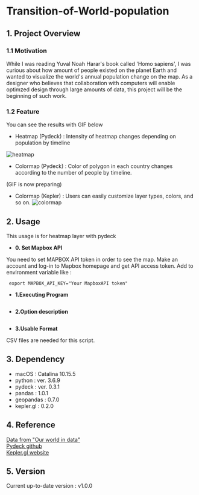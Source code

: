 # Transition-of-World-population

## 1. Project Overview 

### 1.1 Motivation
While I was reading Yuval Noah Harar's book called 'Homo sapiens', I was curious about how amount of people existed on the planet Earth and wanted to visualize the world's annual population change on the map. As a designer who believes that collaboration with computers will enable optimzed  design through large amounts of data, this project will be the beginning of such work.


### 1.2 Feature

You can see the results with GIF below 

- Heatmap (Pydeck) : Intensity of heatmap changes depending on population by timeline

![heatmap](https://user-images.githubusercontent.com/64841056/85198195-a3b40c80-b321-11ea-9ee6-dd67a64e4ae8.gif)

- Colormap (Pydeck) : Color of polygon in each country changes according to the number of people by timeline. 

(GIF is now preparing)

- Colormap (Kepler) : Users can easily customize layer types, colors, and so on. 
![colormap](https://user-images.githubusercontent.com/64841056/85198227-e0800380-b321-11ea-90af-6e2e69ddc379.gif)




## 2. Usage 

This usage is for heatmap layer with pydeck


- **0. Set Mapbox API** 

You need to set MAPBOX API token in order to see the map. 
Make an account and log-in to Mapbox homepage and get API access token.
Add to environment variable like :

```
 export MAPBOX_API_KEY="Your MapboxAPI token"
```


- **1.Executing Program**

```

```



- **2.Option description**
```

```



- **3.Usable Format**

CSV files are needed for this script.

## 3. Dependency 
- macOS : Catalina 10.15.5
- python : ver. 3.6.9
- pydeck : ver. 0.3.1
- pandas : 1.0.1
- geopandas : 0.7.0
- kepler.gl : 0.2.0


## 4. Reference 

[Data from "Our world in data"](https://ourworldindata.org/)  
[Pydeck github](https://github.com/visgl/deck.gl/tree/master/bindings/pydeck])  
[Kepler.gl website](https://kepler.gl/)


## 5. Version 
Current up-to-date version : v1.0.0
